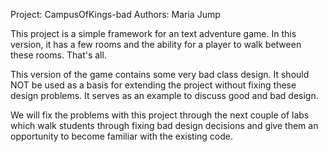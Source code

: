 Project: CampusOfKings-bad
Authors: Maria Jump

This project is a simple framework for an text adventure game. In this version,
it has a few rooms and the ability for a player to walk between these rooms.
That's all.

This version of the game contains some very bad class design. It should NOT
be used as a basis for extending the project without fixing these design
problems. It serves as an example to discuss good and bad design.

We will fix the problems with this project through the next couple of labs which
walk students through fixing bad design decisions and give them an opportunity
to become familiar with the existing code.
